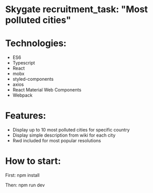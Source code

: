 # Skygate recruitment_task: "Most polluted cities"

# Technologies: 
- ES6
- Typescript
- React
- mobx
- styled-components
- axios
- React Material Web Components
- Webpack

# Features:

- Display up to 10 most polluted cities for specific country
- Display simple description from wiki for each city
- Rwd included for most popular resolutions

# How to start:
First:
npm install

Then:
npm run dev
